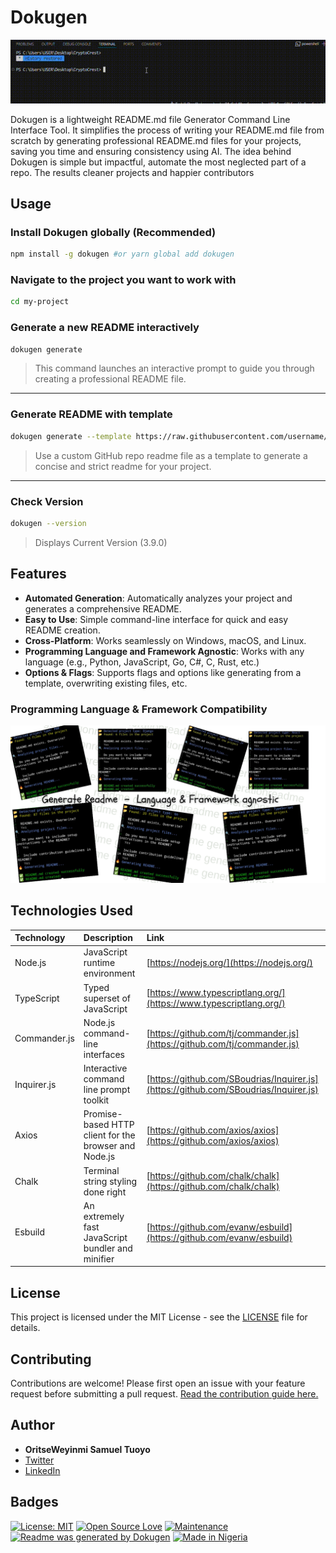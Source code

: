 # Dokugen

![Demo GIF](./public/Demo.gif)

Dokugen is a lightweight README.md file Generator Command Line Interface Tool. It simplifies the process of writing your README.md file from scratch by generating professional README.md files for your projects, saving you time and ensuring consistency using AI. The idea behind Dokugen is simple but impactful, automate the most neglected part of a repo. The results cleaner projects and happier contributors

## Usage

### Install Dokugen globally (Recommended)

```bash
npm install -g dokugen #or yarn global add dokugen 
```

### Navigate to the project you want to work with

```bash
cd my-project
```

### Generate a new README interactively

```bash
dokugen generate
```

> This command launches an interactive prompt to guide you through creating a professional README file.

---

### Generate README with template

```bash
dokugen generate --template https://raw.githubusercontent.com/username/repo-name/blob/main/README.md
```

> Use a custom GitHub repo readme file as a template to generate a concise and strict readme for your project.

---

### Check Version

```bash
dokugen --version
```

> Displays Current Version (3.9.0)

## Features

- **Automated Generation**: Automatically analyzes your project and generates a comprehensive README.
- **Easy to Use**: Simple command-line interface for quick and easy README creation.
- **Cross-Platform**: Works seamlessly on Windows, macOS, and Linux.
- **Programming Language and Framework Agnostic**: Works with any language (e.g., Python, JavaScript, Go, C#, C, Rust, etc.)
- **Options & Flags**: Supports flags and options like generating from a template, overwriting existing files, etc.

### Programming Language & Framework Compatibility

![Generate Readme - Language & Framework agnostic](./public/Generate%20Readme%20-%20Language%20&%20Framework%20agnostic.png)

## Technologies Used

| Technology   | Description                                           | Link                                                                                 |
| :----------- | :---------------------------------------------------- | :----------------------------------------------------------------------------------- |
| Node.js      | JavaScript runtime environment                        | [https://nodejs.org/](https://nodejs.org/)                                           |
| TypeScript   | Typed superset of JavaScript                          | [https://www.typescriptlang.org/](https://www.typescriptlang.org/)                   |
| Commander.js | Node.js command-line interfaces                       | [https://github.com/tj/commander.js](https://github.com/tj/commander.js)             |
| Inquirer.js  | Interactive command line prompt toolkit               | [https://github.com/SBoudrias/Inquirer.js](https://github.com/SBoudrias/Inquirer.js) |
| Axios        | Promise-based HTTP client for the browser and Node.js | [https://github.com/axios/axios](https://github.com/axios/axios)                     |
| Chalk        | Terminal string styling done right                    | [https://github.com/chalk/chalk](https://github.com/chalk/chalk)                     |
| Esbuild      | An extremely fast JavaScript bundler and minifier     | [https://github.com/evanw/esbuild](https://github.com/evanw/esbuild)                 |

## License

This project is licensed under the MIT License - see the [LICENSE](LICENSE) file for details.

## Contributing

Contributions are welcome! Please first open an issue with your feature request before submitting a pull request. [Read the contribution guide here.](https://github.com/samueltuoyo15/Dokugen/blob/main/CONTRIBUTION.md)

## Author

- **OritseWeyinmi Samuel Tuoyo**
- [Twitter](https://x.com/TuoyoS26091)
- [LinkedIn](https://www.linkedin.com/in/samuel-tuoyo-8568b62b6)

## Badges

[![License: MIT](https://img.shields.io/badge/License-MIT-yellow.svg)](https://opensource.org/licenses/MIT)
[![Open Source Love](https://badges.frapsoft.com/os/v1/open-source.svg?v=103)](https://opensource.org/)
[![Maintenance](https://img.shields.io/badge/Maintained%3F-yes-green.svg)](https://GitHub.com/Naereen/StrapDown.js/graphs/commit-activity)
[![Readme was generated by Dokugen](https://img.shields.io/badge/Readme%20was%20generated%20by-Dokugen-brightgreen)](https://www.npmjs.com/package/dokugen)
[![Made in Nigeria](https://img.shields.io/badge/made%20in-nigeria-008751.svg?style=flat-square)](https://github.com/acekyd/made-in-nigeria)
